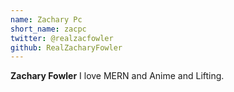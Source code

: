 ```yaml
---
name: Zachary Pc
short_name: zacpc
twitter: @realzacfowler
github: RealZacharyFowler
---
```


**Zachary Fowler** I love MERN and Anime and Lifting. 

